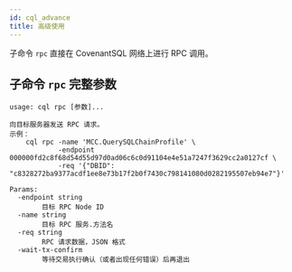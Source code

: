 ```yaml
---
id: cql_advance
title: 高级使用
---
```


子命令 `rpc` 直接在 CovenantSQL 网络上进行 RPC 调用。

## 子命令 `rpc` 完整参数

    usage: cql rpc [参数]...

    向目标服务器发送 RPC 请求。
    示例：
        cql rpc -name 'MCC.QuerySQLChainProfile' \
                -endpoint 000000fd2c8f68d54d55d97d0ad06c6c0d91104e4e51a7247f3629cc2a0127cf \
                -req '{"DBID": "c8328272ba9377acdf1ee8e73b17f2b0f7430c798141080d0282195507eb94e7"}'

    Params:
      -endpoint string
            目标 RPC Node ID
      -name string
            目标 RPC 服务.方法名
      -req string
            RPC 请求数据，JSON 格式
      -wait-tx-confirm
            等待交易执行确认（或者出现任何错误）后再退出
